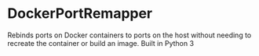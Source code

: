 # DockerPortRemapper

Rebinds ports on Docker containers to ports on the host without needing to recreate the container or build an image. Built in Python 3
